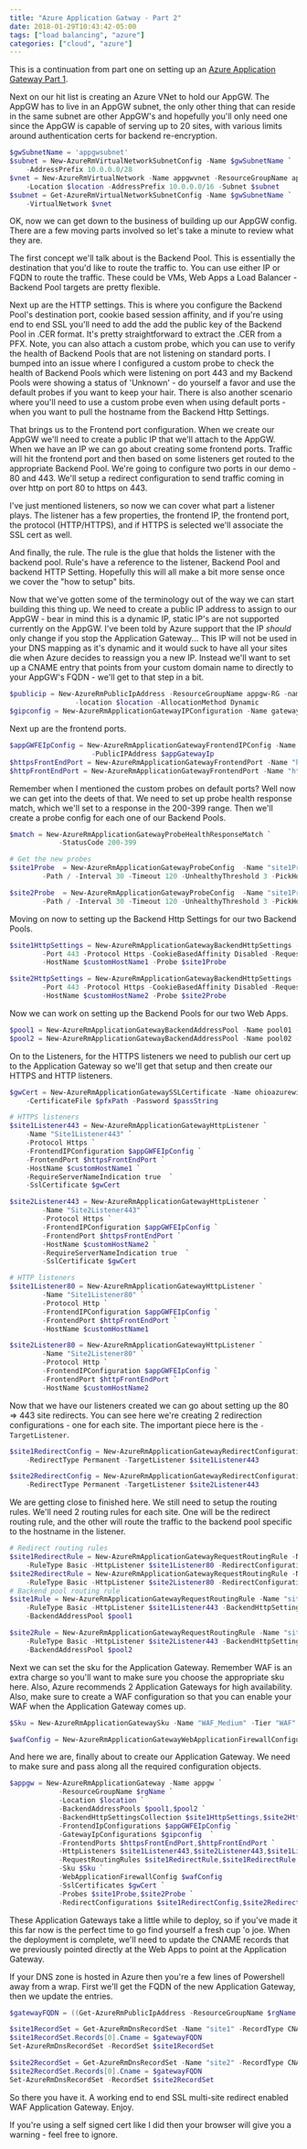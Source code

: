 ```yaml
---
title: "Azure Application Gatway - Part 2"
date: 2018-01-29T10:43:42-05:00
tags: ["load balancing", "azure"]
categories: ["cloud", "azure"]
---
```


This is a continuation from part one on setting up an [Azure Application Gateway Part 1](/post/azureapplicationgatwaypart1). 

Next on our hit list is creating an Azure VNet to hold our AppGW.  The AppGW has to live in an AppGW subnet, the only other thing that can reside in the same subnet are other AppGW's and hopefully you'll only need one since the AppGW is capable of serving up to 20 sites, with various limits around authentication certs for backend re-encryption.
``` powershell
$gwSubnetName = 'appgwsubnet'
$subnet = New-AzureRmVirtualNetworkSubnetConfig -Name $gwSubnetName `
    -AddressPrefix 10.0.0.0/28
$vnet = New-AzureRmVirtualNetwork -Name appgwvnet -ResourceGroupName appgw-RG `
    -Location $location -AddressPrefix 10.0.0.0/16 -Subnet $subnet
$subnet = Get-AzureRmVirtualNetworkSubnetConfig -Name $gwSubnetName `
    -VirtualNetwork $vnet
```

OK, now we can get down to the business of building up our AppGW config. There are a few moving parts involved so let's take a minute to review what they are.

The first concept we'll talk about is the Backend Pool.  This is essentially the destination that you'd like to route the traffic to.  You can use either IP or FQDN to route the traffic.  These could be VMs, Web Apps a Load Balancer - Backend Pool targets are pretty flexible.

Next up are the HTTP settings.  This is where you configure the Backend Pool's destination port, cookie based session affinity, and if you're using end to end SSL you'll need to add the add the public key of the Backend Pool in .CER format.  It's pretty straightforward to extract the .CER from a PFX.  Note, you can also attach a custom probe, which you can use to verify the health of Backend Pools that are not listening on standard ports.  I bumped into an issue where I configured a custom probe to check the health of Backend Pools which were listening on port 443 and my Backend Pools were showing a status of 'Unknown' - do yourself a favor and use the default probes if you want to keep your hair.  There is also another scenario where you'll need to use a custom probe even when using default ports - when you want to pull the hostname from the Backend Http Settings.

That brings us to the Frontend port configuration.  When we create our AppGW we'll need to create a public IP that we'll attach to the AppGW.  When we have an IP we can go about creating some frontend ports.  Traffic will hit the frontend port and then based on some listeners get routed to the appropriate Backend Pool.  We're going to configure two ports in our demo - 80 and 443.  We'll setup a redirect configuration to send traffic coming in over http on port 80 to https on 443.

I've just mentioned listeners, so now we can cover what part a listener plays. The listener has a few properties, the frontend IP, the frontend port, the protocol (HTTP/HTTPS), and if HTTPS is selected we'll associate the SSL cert as well.

And finally, the rule.  The rule is the glue that holds the listener with the backend pool.  Rule's have a reference to the listener, Backend Pool and backend HTTP Setting.  Hopefully this will all make a bit more sense once we cover the "how to setup" bits.

Now that we've gotten some of the terminology out of the way we can start building this thing up.  We need to create a public IP address to assign to our AppGW - bear in mind this is a dynamic IP, static IP's are not supported currently on the AppGW.  I've been told by Azure support that the IP _should_ only change if you stop the Application Gateway... 
This IP will not be used in your DNS mapping as it's dynamic and it would suck to have all your sites die when Azure decides to reassign you a new IP.  Instead we'll want to set up a CNAME entry that points from your custom domain name to directly to your AppGW's FQDN - we'll get to that step in a bit.
``` powershell
$publicip = New-AzureRmPublicIpAddress -ResourceGroupName appgw-RG -name AppGWIP `
                -location $location -AllocationMethod Dynamic 
$gipconfig = New-AzureRmApplicationGatewayIPConfiguration -Name gatewayIP01 -Subnet $subnet
```
Next up are the frontend ports.
``` powershell
$appGWFEIpConfig = New-AzureRmApplicationGatewayFrontendIPConfig -Name "GatewayFrontEndIp" `
                    -PublicIPAddress $appGatewayIp
$httpsFrontEndPort = New-AzureRmApplicationGatewayFrontendPort -Name "https" -Port 443
$httpFrontEndPort = New-AzureRmApplicationGatewayFrontendPort -Name "http" -Port 80  
```

Remember when I mentioned the custom probes on default ports?  Well now we can get into the deets of that.
We need to set up probe health response match, which we'll set to a response in the 200-399 range.  Then we'll create a probe config for each one of our Backend Pools.  
``` powershell
$match = New-AzureRmApplicationGatewayProbeHealthResponseMatch `
            -StatusCode 200-399

# Get the new probes
$site1Probe  = New-AzureRmApplicationGatewayProbeConfig  -Name "site1Probe" -Protocol Https `
        -Path / -Interval 30 -Timeout 120 -UnhealthyThreshold 3 -PickHostNameFromBackendHttpSettings -Match $match

$site2Probe  = New-AzureRmApplicationGatewayProbeConfig  -Name "site1Probe" -Protocol Https `
        -Path / -Interval 30 -Timeout 120 -UnhealthyThreshold 3 -PickHostNameFromBackendHttpSettings -Match $match
```

Moving on now to setting up the Backend Http Settings for our two Backend Pools.
``` powershell
$site1HttpSettings = New-AzureRmApplicationGatewayBackendHttpSettings -Name "site1HttpSettings" `
        -Port 443 -Protocol Https -CookieBasedAffinity Disabled -RequestTimeout 120 `
        -HostName $customHostName1 -Probe $site1Probe

$site2HttpSettings = New-AzureRmApplicationGatewayBackendHttpSettings -Name "site2HttpSettings" `
        -Port 443 -Protocol Https -CookieBasedAffinity Disabled -RequestTimeout 120 `
        -HostName $customHostName2 -Probe $site2Probe
```

Now we can work on setting up the Backend Pools for our two Web Apps.
``` powershell
$pool1 = New-AzureRmApplicationGatewayBackendAddressPool -Name pool01 -BackendFqdns $defaultHostName1
$pool2 = New-AzureRmApplicationGatewayBackendAddressPool -Name pool02 -BackendFqdns $defaultHostName2
```

On to the Listeners, for the HTTPS listeners we need to publish our cert up to the Application Gateway so we'll get that setup and then create our HTTPS and HTTP listeners.
``` powershell
$gwCert = New-AzureRmApplicationGatewaySSLCertificate -Name ohioazurewildcard `
    -CertificateFile $pfxPath -Password $passString

# HTTPS listeners
$site1Listener443 = New-AzureRmApplicationGatewayHttpListener `
    -Name "Site1Listener443" `
    -Protocol Https `
    -FrontendIPConfiguration $appGWFEIpConfig `
    -FrontendPort $httpsFrontEndPort `
    -HostName $customHostName1 `
    -RequireServerNameIndication true  `
    -SslCertificate $gwCert

$site2Listener443 = New-AzureRmApplicationGatewayHttpListener `
        -Name "Site2Listener443" `
        -Protocol Https `
        -FrontendIPConfiguration $appGWFEIpConfig `
        -FrontendPort $httpsFrontEndPort `
        -HostName $customHostName2 `
        -RequireServerNameIndication true  `
        -SslCertificate $gwCert

# HTTP listeners
$site1Listener80 = New-AzureRmApplicationGatewayHttpListener `
        -Name "Site1Listener80" `
        -Protocol Http `
        -FrontendIPConfiguration $appGWFEIpConfig `
        -FrontendPort $httpFrontEndPort `
        -HostName $customHostName1

$site2Listener80 = New-AzureRmApplicationGatewayHttpListener `
        -Name "Site2Listener80" `
        -Protocol Http `
        -FrontendIPConfiguration $appGWFEIpConfig `
        -FrontendPort $httpFrontEndPort `
        -HostName $customHostName2 
```

Now that we have our listeners created we can go about setting up the 80 => 443 site redirects.  You can see here we're creating 2 redirection configurations - one for each site.  The important piece here is the `-TargetListener`.
``` powershell
$site1RedirectConfig = New-AzureRmApplicationGatewayRedirectConfiguration -Name "redirectSite1" `
    -RedirectType Permanent -TargetListener $site1Listener443

$site2RedirectConfig = New-AzureRmApplicationGatewayRedirectConfiguration -Name "redirectSite2" `
    -RedirectType Permanent -TargetListener $site2Listener443
```

We are getting close to finished here.  We still need to setup the routing rules.  We'll need 2 routing rules for each site.  One will be the redirect routing rule, and the other will route the traffic to the backend pool specific to the hostname in the listener.
``` powershell 
# Redirect routing rules
$site1RedirectRule = New-AzureRmApplicationGatewayRequestRoutingRule -Name "site1RedirectRule" `
    -RuleType Basic -HttpListener $site1Listener80 -RedirectConfiguration $site1RedirectConfig
$site2RedirectRule = New-AzureRmApplicationGatewayRequestRoutingRule -Name "site2RedirectRule" `
    -RuleType Basic -HttpListener $site2Listener80 -RedirectConfiguration $site2RedirectConfig
# Backend pool routing rule
$site1Rule = New-AzureRmApplicationGatewayRequestRoutingRule -Name "site1Rule" `
    -RuleType Basic -HttpListener $site1Listener443 -BackendHttpSettings $site1HttpSettings `
    -BackendAddressPool $pool1

$site2Rule = New-AzureRmApplicationGatewayRequestRoutingRule -Name "site2Rule" `
    -RuleType Basic -HttpListener $site2Listener443 -BackendHttpSettings $site2HttpSettings `
    -BackendAddressPool $pool2
```

Next we can set the sku for the Application Gateway.  Remember WAF is an extra charge so you'll want to make sure you choose the appropriate sku here.  Also, Azure recommends 2 Application Gateways for high availability.  Also, make sure to create a WAF configuration so that you can enable your WAF when the Application Gateway comes up.
``` powershell
$Sku = New-AzureRmApplicationGatewaySku -Name "WAF_Medium" -Tier "WAF" -Capacity 2

$wafConfig = New-AzureRmApplicationGatewayWebApplicationFirewallConfiguration -Enabled $true -FirewallMode "Prevention"
```

And here we are, finally about to create our Application Gateway.  We need to make sure and pass along all the required configuration objects.
``` powershell
$appgw = New-AzureRmApplicationGateway -Name appgw `
            -ResourceGroupName $rgName `
            -Location $location `
            -BackendAddressPools $pool1,$pool2 `
            -BackendHttpSettingsCollection $site1HttpSettings,$site2HttpSettings `
            -FrontendIpConfigurations $appGWFEIpConfig `
            -GatewayIpConfigurations $gipconfig  `
            -FrontendPorts $httpsFrontEndPort,$httpFrontEndPort `
            -HttpListeners $site1Listener443,$site2Listener443,$site1Listener80,$site2Listener80 `
            -RequestRoutingRules $site1RedirectRule,$site1RedirectRule,$site1Rule,$site1Rule `
            -Sku $Sku `
            -WebApplicationFirewallConfig $wafConfig
            -SslCertificates $gwCert `
            -Probes $site1Probe,$site2Probe `
            -RedirectConfigurations $site1RedirectConfig,$site2RedirectConfig
```

These Application Gateways take a little while to deploy, so if you've made it this far now is the perfect time to go find yourself a fresh cup 'o joe.  When the deployment is complete, we'll need to update the CNAME records that we previously pointed directly at the Web Apps to point at the Application Gateway.

If your DNS zone is hosted in Azure then you're a few lines of Powershell away from a wrap.  First we'll get the FQDN of the new Application Gateway, then we update the entries.
``` powershell
$gatewayFQDN = ((Get-AzureRmPublicIpAddress -ResourceGroupName $rgName -Name AppGWIP).DnsSettings).Fqdn

$site1RecordSet = Get-AzureRmDnsRecordSet -Name "site1" -RecordType CNAME -ZoneName "OhioAzure.com" -ResourceGroupName OhioAzureDomain
$site1RecordSet.Records[0].Cname = $gatewayFQDN
Set-AzureRmDnsRecordSet -RecordSet $site1RecordSet

$site2RecordSet = Get-AzureRmDnsRecordSet -Name "site2" -RecordType CNAME -ZoneName "OhioAzure.com" -ResourceGroupName OhioAzureDomain
$site2RecordSet.Records[0].Cname = $gatewayFQDN
Set-AzureRmDnsRecordSet -RecordSet $site2RecordSet
```

So there you have it.  A working end to end SSL multi-site redirect enabled WAF Application Gateway.  Enjoy.

If you're using a self signed cert like I did then your browser will give you a warning - feel free to ignore.